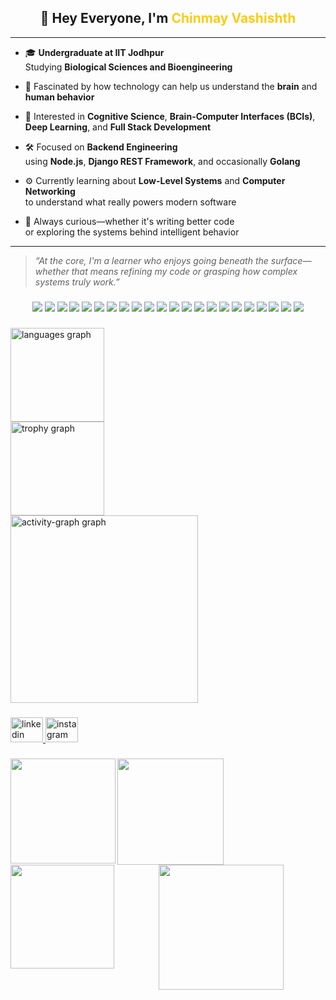 <h2 align="center">👋 Hey Everyone, I'm <span style="color:#facc15;">Chinmay Vashishth</span></h2>

---

- 🎓 **Undergraduate at IIT Jodhpur**  
  Studying **Biological Sciences and Bioengineering**

- 🧠 Fascinated by how technology can help us understand the **brain** and **human behavior**

- 🧩 Interested in **Cognitive Science**, **Brain-Computer Interfaces (BCIs)**,  
  **Deep Learning**, and **Full Stack Development**

- 🛠️ Focused on **Backend Engineering**  
  using **Node.js**, **Django REST Framework**, and occasionally **Golang**

- ⚙️ Currently learning about **Low-Level Systems** and **Computer Networking**  
  to understand what really powers modern software

- 🌱 Always curious—whether it's writing better code  
  or exploring the systems behind intelligent behavior

---

> _“At the core, I'm a learner who enjoys going beneath the surface—whether that means refining my code or grasping how complex systems truly work.”_

###

<!-- Language & Tech Stack Badges -->

<p align="center">
  <img src="https://img.shields.io/badge/JavaScript-F7DF1E?style=for-the-badge&logo=javascript&logoColor=black" />
  <img src="https://img.shields.io/badge/TypeScript-3178C6?style=for-the-badge&logo=typescript&logoColor=white" />
  <img src="https://img.shields.io/badge/C++-00599C?style=for-the-badge&logo=c%2b%2b&logoColor=white" />
  <img src="https://img.shields.io/badge/Python-3776AB?style=for-the-badge&logo=python&logoColor=white" />
  <img src="https://img.shields.io/badge/Go-00ADD8?style=for-the-badge&logo=go&logoColor=white" />
  <img src="https://img.shields.io/badge/React-20232A?style=for-the-badge&logo=react&logoColor=61DAFB" />
  <img src="https://img.shields.io/badge/Redux-764ABC?style=for-the-badge&logo=redux&logoColor=white" />
  <img src="https://img.shields.io/badge/Three.js-000000?style=for-the-badge&logo=three.js&logoColor=white" />
  <img src="https://img.shields.io/badge/Next.js-000000?style=for-the-badge&logo=next.js&logoColor=white" />
  <img src="https://img.shields.io/badge/Node.js-339933?style=for-the-badge&logo=node.js&logoColor=white" />
  <img src="https://img.shields.io/badge/Express-000000?style=for-the-badge&logo=express&logoColor=white" />
  <img src="https://img.shields.io/badge/Django-092E20?style=for-the-badge&logo=django&logoColor=white" />
  <img src="https://img.shields.io/badge/FastAPI-009688?style=for-the-badge&logo=fastapi&logoColor=white" />
  <img src="https://img.shields.io/badge/GraphQL-E10098?style=for-the-badge&logo=graphql&logoColor=white" />
  <img src="https://img.shields.io/badge/Nginx-009639?style=for-the-badge&logo=nginx&logoColor=white" />
  <img src="https://img.shields.io/badge/Docker-2496ED?style=for-the-badge&logo=docker&logoColor=white" />
  <img src="https://img.shields.io/badge/PostgreSQL-4169E1?style=for-the-badge&logo=postgresql&logoColor=white" />
  <img src="https://img.shields.io/badge/MySQL-4479A1?style=for-the-badge&logo=mysql&logoColor=white" />
  <img src="https://img.shields.io/badge/Redis-DC382D?style=for-the-badge&logo=redis&logoColor=white" />
  <img src="https://img.shields.io/badge/TensorFlow-FF6F00?style=for-the-badge&logo=tensorflow&logoColor=white" />
  <img src="https://img.shields.io/badge/Azure-0078D4?style=for-the-badge&logo=microsoft-azure&logoColor=white" />
  <img src="https://img.shields.io/badge/GCP-4285F4?style=for-the-badge&logo=google-cloud&logoColor=white" />
</p>


###

<div align="left">
  <img src="https://github-readme-stats.vercel.app/api/top-langs?username=CV016&locale=en&hide_title=false&layout=compact&card_width=320&langs_count=12&theme=gotham&hide_border=false&order=2" height="150" alt="languages graph" /> <br>
  <img src="https://github-profile-trophy.vercel.app?username=CV016&theme=dracula&column=6&row=1&margin-w=20&margin-h=8&no-bg=false&no-frame=false&order=4" height="150" alt="trophy graph" /> <br>
  <img src="https://github-readme-activity-graph.vercel.app/graph?username=CV016&radius=16&theme=gotham&area=true&order=5&hide_border=true&hide_title=false" height="300" alt="activity-graph graph"  />
</div>

###

<div align="left">
  <a href="linkedin.com/in/chinmay-vashishth-1a41271b0" target="_blank">
    <img src="https://raw.githubusercontent.com/maurodesouza/profile-readme-generator/master/src/assets/icons/social/linkedin/default.svg" width="52" height="40" alt="linkedin logo"  />
  </a>
  <a href="https://www.instagram.com/chinmayvashishth/#" target="_blank">
    <img src="https://raw.githubusercontent.com/maurodesouza/profile-readme-generator/master/src/assets/icons/social/instagram/default.svg" width="52" height="40" alt="instagram logo"  />
  </a>
</div>

###

<img align="left" height="168" src="https://media.giphy.com/media/v1.Y2lkPWVjZjA1ZTQ3OHNkNnVwa3Z6bHdreW03b3EyMmR6aWFkcTU4MGE0Mm1qbGFiM3Q2dyZlcD12MV9naWZzX3NlYXJjaCZjdD1n/J26E2bJbXfmdTaZwEo/giphy.gif"  />

###

<img align="left" height="170" src="https://media.giphy.com/media/v1.Y2lkPTc5MGI3NjExMmNudWNhcHdqMXpjZWZibmF5NXg0cjJyMWJ3dDl1emxsaDBkbDkxdyZlcD12MV9naWZzX3NlYXJjaCZjdD1n/yi7BdbWlw5QswLASEt/giphy.gif"  />

###

<img align="left" height="166" src="https://media.giphy.com/media/v1.Y2lkPWVjZjA1ZTQ3eTJrMXY2cWY3ZDNnemhrZmlobXBpeDg4Z2RqZXhpNmQ4bDZhZTUzaSZlcD12MV9naWZzX3NlYXJjaCZjdD1n/WoR3wMdCAHd2r8y19d/giphy.gif"  />

###

<div align="center">
  <img height="200" src="https://media4.giphy.com/media/v1.Y2lkPTc5MGI3NjExaDdhamxhaWNobW9yMmg4NzVzdm1mMzN4cnBtNHFrOXJ4dDAyeHQ5ZSZlcD12MV9pbnRlcm5hbF9naWZfYnlfaWQmY3Q9Zw/WrUOlEoYhJ6wog4hCJ/giphy.gif"  />
</div>

###
